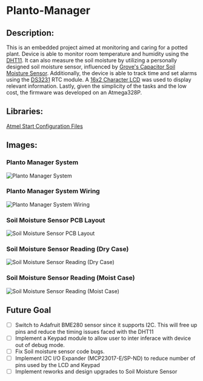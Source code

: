 # Planto-Manager

## Description: 
This is an embedded project aimed at monitoring and caring for a potted plant. Device is able to monitor room temperature and humidity using the [DHT11](https://www.adafruit.com/product/386). It can also measure the soil moisture by utilizing a personally designed soil moisture sensor, influenced by [Grove's Capacitor Soil Moisture Sensor](https://wiki.seeedstudio.com/Grove-Capacitive_Moisture_Sensor-Corrosion-Resistant/). Additionally, the device is able to track time and set alarms using the [DS3231](https://components101.com/modules/ds3231-rtc-module-pinout-circuit-datasheet) RTC module. A [16x2 Character LCD](https://www.sparkfun.com/products/709)  was used to display relevant information. Lastly, given the simplicity of the tasks and the low cost, the firmware was developed on an Atmega328P.

## Libraries:
  [Atmel Start Configuration Files](https://start.atmel.com/#dashboard)

## Images:

### Planto Manager System 
![Planto Manager System](https://raw.githubusercontent.com/pleteaud/Planto-Manager/master/Pictures/Planto%20Manager%20Modules%20Connected.jpg)

### Planto Manager System Wiring
![Planto Manager System Wiring](https://raw.githubusercontent.com/pleteaud/Planto-Manager/master/Pictures/Planto%20Manager%20Schematic.png)

### Soil Moisture Sensor PCB Layout
![Soil Moisture Sensor PCB Layout](https://raw.githubusercontent.com/pleteaud/Planto-Manager/master/Pictures/Soil%20Moisture%20PCB%20Layout.png)

### Soil Moisture Sensor Reading (Dry Case)
![Soil Moisture Sensor Reading (Dry Case)](https://raw.githubusercontent.com/pleteaud/Planto-Manager/master/Pictures/Soil%20Moisture%20Sensor%20Reading%20(Dry%20Case).jpg)

### Soil Moisture Sensor Reading (Moist Case)
![Soil Moisture Sensor Reading (Moist Case)](https://raw.githubusercontent.com/pleteaud/Planto-Manager/master/Pictures/Soil%20Moisture%20Sensor%20Reading%20(Moist%20Case).jpg)

## Future Goal
- [ ] Switch to Adafruit BME280 sensor since it supports I2C. This will free up pins and reduce the timing issues faced with the DHT11
- [ ] Implement a Keypad module to allow user to inter inferace with device out of debug mode.
- [ ] Fix Soil moisture sensor code bugs.
- [ ] Implement I2C I/O Expander (MCP23017-E/SP-ND) to reduce number of pins used by the LCD and Keypad
- [ ] Implement reworks and design upgrades to Soil Moisture Sensor
